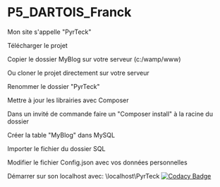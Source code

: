 # P5_DARTOIS_Franck
Mon site s'appelle "PyrTeck"

Télécharger le projet

Copier le dossier MyBlog sur votre serveur (c:/wamp/www)

Ou cloner le projet directement sur votre serveur

Renommer le dossier "PyrTeck"

Mettre à jour les librairies avec Composer

Dans un invité de commande faire un "Composer install" à la racine du dossier

Créer la table "MyBlog" dans MySQL

Importer le fichier du dossier SQL

Modifier le fichier Config.json avec vos données personnelles

Démarrer sur son localhost avec: \localhost\PyrTeck
[![Codacy Badge](https://app.codacy.com/project/badge/Grade/748ed810fb2b4d0bb151cfc8e644d0b1)](https://www.codacy.com/manual/Franck-Dev/P5_DARTOIS_Franck/dashboard?utm_source=github.com&amp;utm_medium=referral&amp;utm_content=Franck-Dev/P5_DARTOIS_Franck&amp;utm_campaign=Badge_Grade)
